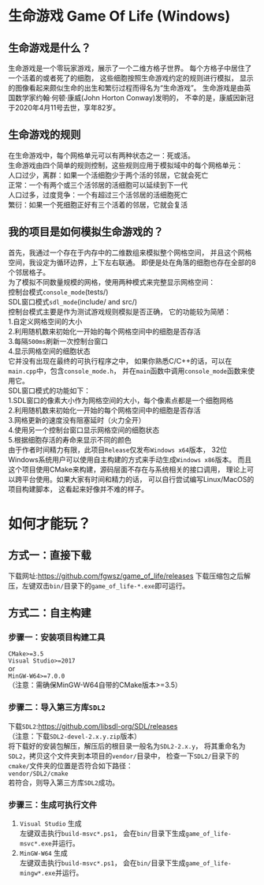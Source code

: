 # 生命游戏 Game Of Life (Windows)
## 生命游戏是什么？
生命游戏是一个零玩家游戏，展示了一个二维方格子世界。
每个方格子中居住了一个活着的或者死了的细胞，
这些细胞按照生命游戏约定的规则进行模拟，
显示的图像看起来颇似生命的出生和繁衍过程而得名为“生命游戏”。
生命游戏是由英国数学家约翰·何顿·康威(John Horton Conway)发明的，
不幸的是，康威因新冠于2020年4月11号去世，享年82岁。
## 生命游戏的规则
在生命游戏中，每个网格单元可以有两种状态之一：死或活。  
生命游戏由四个简单的规则控制，这些规则应用于模拟域中的每个网格单元：  
人口过少，离群：如果一个活细胞少于两个活的邻居，它就会死亡  
正常：一个有两个或三个活邻居的活细胞可以延续到下一代  
人口过多，过度竞争：一个有超过三个活邻居的活细胞死亡  
繁衍：如果一个死细胞正好有三个活着的邻居，它就会复活  
## 我的项目是如何模拟生命游戏的？
首先，我通过一个存在于内存中的二维数组来模拟整个网格空间，
并且这个网格空间，我设定为循环边界，上下左右联通。
即便是处在角落的细胞也存在全部的8个邻居格子。  
为了模拟不同数量规模的网格，使用两种模式来完整显示网格空间：  
控制台模式`console_mode`(tests/)  
SDL窗口模式`sdl_mode`(include/ and src/)  
控制台模式主要是作为测试游戏规则模拟是否正确，
它的功能较为简陋：  
1.自定义网格空间的大小  
2.利用随机数来初始化一开始的每个网格空间中的细胞是否存活  
3.每隔`500ms`刷新一次控制台窗口  
4.显示网格空间的细胞状态  
它并没有出现在最终的可执行程序之中，
如果你熟悉C/C++的话，可以在`main.cpp`中，包含`console_mode.h`，
并在`main`函数中调用`console_mode`函数来使用它。  
SDL窗口模式的功能如下：  
1.SDL窗口的像素大小作为网格空间的大小，每个像素点都是一个细胞网格  
2.利用随机数来初始化一开始的每个网格空间中的细胞是否存活  
3.网格更新的速度没有阻塞延时（火力全开）  
4.使用另一个控制台窗口显示网格空间的细胞状态  
5.根据细胞存活的寿命来显示不同的颜色  
由于作者时间精力有限，此项目`Release`仅发布`Windows x64`版本，
32位Windows系统用户可以使用自主构建的方式来手动生成`Windows x86`版本。
而且这个项目使用CMake来构建，源码层面不存在与系统相关的接口调用，
理论上可以跨平台使用。如果大家有时间和精力的话，
可以自行尝试编写Linux/MacOS的项目构建脚本，
这看起来好像并不难的样子。
# 如何才能玩？
## 方式一：直接下载
下载网址:<https://github.com/fgwsz/game_of_life/releases>
下载压缩包之后解压，左键双击`bin/`目录下的`game_of_life-*.exe`即可运行。
## 方式二：自主构建
### 步骤一：安装项目构建工具
`CMake>=3.5`  
`Visual Studio>=2017`  
or  
`MinGW-W64>=7.0.0`  
（注意：需确保MinGW-W64自带的CMake版本>=3.5）  
### 步骤二：导入第三方库`SDL2`
下载`SDL2`:<https://github.com/libsdl-org/SDL/releases>  
（注意：下载`SDL2-devel-2.x.y.zip`版本）  
将下载好的安装包解压，解压后的根目录一般名为`SDL2-2.x.y`，
将其重命名为`SDL2`，拷贝这个文件夹到本项目的`vendor/`目录中，
检查一下`SDL2/`目录下的`cmake/`文件夹的位置是否符合如下路径：  
`vendor/SDL2/cmake`  
若符合，则导入第三方库`SDL2`成功。
### 步骤三：生成可执行文件
1. `Visual Studio` 生成  
左键双击执行`build-msvc*.ps1`，
会在`bin/`目录下生成`game_of_life-msvc*.exe`并运行。
2. `MinGW-W64` 生成  
左键双击执行`build-msvc*.ps1`，
会在`bin/`目录下生成`game_of_life-mingw*.exe`并运行。
